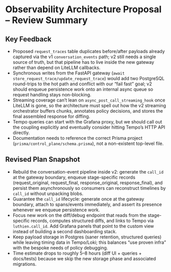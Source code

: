 # Observability Architecture Proposal – Review Summary

## Key Feedback
- Proposed `request_traces` table duplicates before/after payloads already captured via the v1 `conversation_events` path; v2 still needs a single source of truth, but that pipeline has to live inside the new gateway rather than depend on LiteLLM callbacks.
- Synchronous writes from the FastAPI gateway (`await store_request_trace/update_request_trace`) would add two PostgreSQL round-trips to the hot path and conflict with our “fail fast” goal; v2 should enqueue persistence work onto an internal async queue so request handling stays non-blocking.
- Streaming coverage can’t lean on `async_post_call_streaming_hook` once LiteLLM is gone, so the architecture must spell out how the v2 streaming orchestrator buffers chunks, annotates policy decisions, and stores the final assembled response for diffing.
- Tempo queries can start with the Grafana proxy, but we should call out the coupling explicitly and eventually consider hitting Tempo’s HTTP API directly.
- Documentation needs to reference the correct Prisma project (`prisma/control_plane/schema.prisma`), not a non-existent top-level file.

## Revised Plan Snapshot
- Rebuild the conversation-event pipeline inside v2: generate the `call_id` at the gateway boundary, enqueue stage-specific records (request_original, request_final, response_original, response_final), and persist them asynchronously so consumers can reconstruct timelines by `call_id` without unpacking blobs.
- Guarantee the `call_id` lifecycle: generate once at the gateway boundary, attach to spans/events immediately, and assert its presence whenever we enqueue persistence work.
- Focus new work on the diff/debug endpoint that reads from the stage-specific records, computes structured diffs, and links to Tempo via `luthien.call_id`. Add Grafana panels that point to the custom view instead of building a second dashboarding stack.
- Keep payload storage in Postgres (saner retention, structured queries) while leaving timing data in Tempo/Loki; this balances “use proven infra” with the bespoke needs of policy debugging.
- Time estimate drops to roughly 5–8 hours (diff UI + queries + docs/tests) because we skip the new storage phase and associated migrations.
